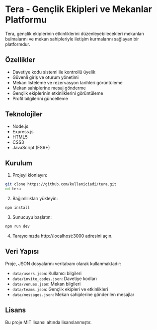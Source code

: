# Tera - Gençlik Ekipleri ve Mekanlar Platformu

Tera, gençlik ekiplerinin etkinliklerini düzenleyebilecekleri mekanları bulmalarını ve mekan sahipleriyle iletişim kurmalarını sağlayan bir platformdur.

## Özellikler

- Davetiye kodu sistemi ile kontrollü üyelik
- Güvenli giriş ve oturum yönetimi
- Mekan listeleme ve rezervasyon tarihleri görüntüleme
- Mekan sahiplerine mesaj gönderme
- Gençlik ekiplerinin etkinliklerini görüntüleme
- Profil bilgilerini güncelleme

## Teknolojiler

- Node.js
- Express.js
- HTML5
- CSS3
- JavaScript (ES6+)

## Kurulum

1. Projeyi klonlayın:
```bash
git clone https://github.com/kullaniciadi/tera.git
cd tera
```

2. Bağımlılıkları yükleyin:
```bash
npm install
```

3. Sunucuyu başlatın:
```bash
npm run dev
```

4. Tarayıcınızda http://localhost:3000 adresini açın.

## Veri Yapısı

Proje, JSON dosyalarını veritabanı olarak kullanmaktadır:

- `data/users.json`: Kullanıcı bilgileri
- `data/invite_codes.json`: Davetiye kodları
- `data/venues.json`: Mekan bilgileri
- `data/teams.json`: Gençlik ekipleri ve etkinlikleri
- `data/messages.json`: Mekan sahiplerine gönderilen mesajlar

## Lisans

Bu proje MIT lisansı altında lisanslanmıştır. 